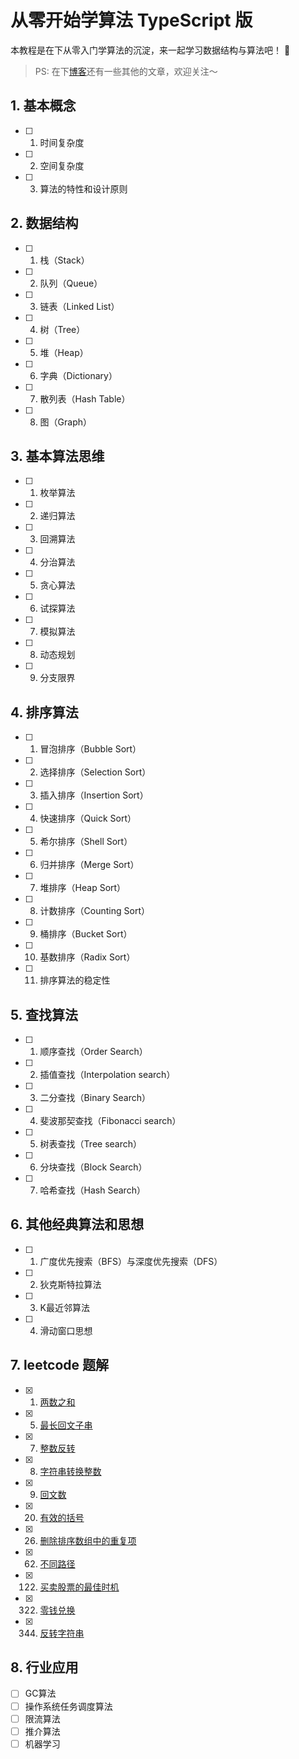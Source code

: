 # 从零开始学算法 TypeScript 版

本教程是在下从零入门学算法的沉淀，来一起学习数据结构与算法吧！ 🥳

> PS: 在下[博客](https://github.com/SHERlocked93/blog)还有一些其他的文章，欢迎关注～

## 1. 基本概念

- [ ] 1. 时间复杂度
- [ ] 2. 空间复杂度
- [ ] 3. 算法的特性和设计原则

## 2. 数据结构

- [ ] 1. 栈（Stack）
- [ ] 2. 队列（Queue）
- [ ] 3. 链表（Linked List）
- [ ] 4. 树（Tree）
- [ ] 5. 堆（Heap）
- [ ] 6. 字典（Dictionary）
- [ ] 7. 散列表（Hash Table）
- [ ] 8. 图（Graph）


## 3. 基本算法思维

- [ ] 1. 枚举算法
- [ ] 2. 递归算法
- [ ] 3. 回溯算法
- [ ] 4. 分治算法
- [ ] 5. 贪心算法
- [ ] 6. 试探算法
- [ ] 7. 模拟算法
- [ ] 8. 动态规划
- [ ] 9. 分支限界


## 4. 排序算法

- [ ] 1. 冒泡排序（Bubble Sort）
- [ ] 2. 选择排序（Selection Sort）
- [ ] 3. 插入排序（Insertion Sort）
- [ ] 4. 快速排序（Quick Sort）
- [ ] 5. 希尔排序（Shell Sort）
- [ ] 6. 归并排序（Merge Sort）
- [ ] 7. 堆排序（Heap Sort）
- [ ] 8. 计数排序（Counting Sort）
- [ ] 9. 桶排序（Bucket Sort）
- [ ] 10. 基数排序（Radix Sort）
- [ ] 11. 排序算法的稳定性


## 5. 查找算法

- [ ] 1. 顺序查找（Order Search）
- [ ] 2. 插值查找（Interpolation search）
- [ ] 3. 二分查找（Binary Search）
- [ ] 4. 斐波那契查找（Fibonacci search）
- [ ] 5. 树表查找（Tree search）
- [ ] 6. 分块查找（Block Search）
- [ ] 7. 哈希查找（Hash Search）

## 6. 其他经典算法和思想

- [ ] 1. 广度优先搜索（BFS）与深度优先搜索（DFS）
- [ ] 2. 狄克斯特拉算法
- [ ] 3. K最近邻算法
- [ ] 4. 滑动窗口思想


## 7. leetcode 题解

- [x] 0001. [两数之和](https://github.com/SHERlocked93/ts-datastructures-algorithms/blob/master/06_leetcode题解/0001_两数之和.ts)
- [x] 0005. [最长回文子串](https://github.com/SHERlocked93/ts-datastructures-algorithms/blob/master/06_leetcode题解/0005_最长回文子串.ts)
- [x] 0007. [整数反转](https://github.com/SHERlocked93/ts-datastructures-algorithms/blob/master/06_leetcode题解/0007_整数反转.ts)
- [x] 0008. [字符串转换整数](https://github.com/SHERlocked93/ts-datastructures-algorithms/blob/master/06_leetcode题解/0008_字符串转换整数.ts)
- [x] 0009. [回文数](https://github.com/SHERlocked93/ts-datastructures-algorithms/blob/master/06_leetcode题解/0009_回文数.ts)
- [x] 0020. [有效的括号](https://github.com/SHERlocked93/ts-datastructures-algorithms/blob/master/06_leetcode题解/0020_有效的括号.ts)
- [x] 0026. [删除排序数组中的重复项](https://github.com/SHERlocked93/ts-datastructures-algorithms/blob/master/06_leetcode题解/0026_删除排序数组中的重复项.ts)
- [x] 0062. [不同路径](https://github.com/SHERlocked93/ts-datastructures-algorithms/blob/master/06_leetcode题解/0062_不同路径.ts)
- [x] 0122. [买卖股票的最佳时机](https://github.com/SHERlocked93/ts-datastructures-algorithms/blob/master/06_leetcode题解/0122_买卖股票的最佳时机.ts)
- [x] 0322. [零钱兑换](https://github.com/SHERlocked93/ts-datastructures-algorithms/blob/master/06_leetcode题解/0322_零钱兑换.ts)
- [x] 0344. [反转字符串](https://github.com/SHERlocked93/ts-datastructures-algorithms/blob/master/06_leetcode题解/0344_反转字符串.ts)


## 8. 行业应用

- [ ] GC算法
- [ ] 操作系统任务调度算法
- [ ] 限流算法
- [ ] 推介算法
- [ ] 机器学习

